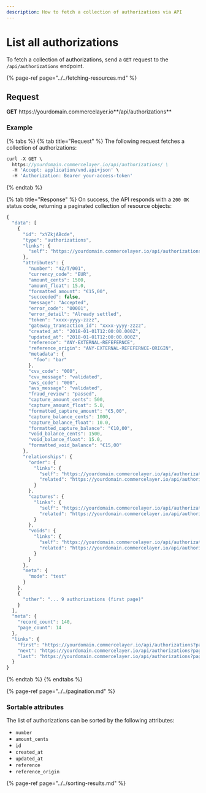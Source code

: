 ```yaml
---
description: How to fetch a collection of authorizations via API
---
```


# List all authorizations

To fetch a collection of authorizations, send a `GET` request to the `/api/authorizations` endpoint.

{% page-ref page="../../fetching-resources.md" %}

## Request

**GET** https://<i></i>yourdomain.commercelayer.io**/api/authorizations**

### **Example**

{% tabs %}
{% tab title="Request" %}
The following request fetches a collection of authorizations:

```javascript
curl -X GET \
  https://yourdomain.commercelayer.io/api/authorizations/ \
  -H 'Accept: application/vnd.api+json' \
  -H 'Authorization: Bearer your-access-token'
```
{% endtab %}

{% tab title="Response" %}
On success, the API responds with a `200 OK` status code, returning a paginated collection of resource objects:

```javascript
{
  "data": [
    {
      "id": "xYZkjABcde",
      "type": "authorizations",
      "links": {
        "self": "https://yourdomain.commercelayer.io/api/authorizations/xYZkjABcde"
      },
      "attributes": {
        "number": "42/T/001",
        "currency_code": "EUR",
        "amount_cents": 1500,
        "amount_float": 15.0,
        "formatted_amount": "€15,00",
        "succeeded": false,
        "message": "Accepted",
        "error_code": "00001",
        "error_detail": "Already settled",
        "token": "xxxx-yyyy-zzzz",
        "gateway_transaction_id": "xxxx-yyyy-zzzz",
        "created_at": "2018-01-01T12:00:00.000Z",
        "updated_at": "2018-01-01T12:00:00.000Z",
        "reference": "ANY-EXTERNAL-REFEFERNCE",
        "reference_origin": "ANY-EXTERNAL-REFEFERNCE-ORIGIN",
        "metadata": {
          "foo": "bar"
        },
        "cvv_code": "000",
        "cvv_message": "validated",
        "avs_code": "000",
        "avs_message": "validated",
        "fraud_review": "passed",
        "capture_amount_cents": 500,
        "capture_amount_float": 5.0,
        "formatted_capture_amount": "€5,00",
        "capture_balance_cents": 1000,
        "capture_balance_float": 10.0,
        "formatted_capture_balance": "€10,00",
        "void_balance_cents": 1500,
        "void_balance_float": 15.0,
        "formatted_void_balance": "€15,00"
      },
      "relationships": {
        "order": {
          "links": {
            "self": "https://yourdomain.commercelayer.io/api/authorizations/xYZkjABcde/relationships/order",
            "related": "https://yourdomain.commercelayer.io/api/authorizations/xYZkjABcde/order"
          }
        },
        "captures": {
          "links": {
            "self": "https://yourdomain.commercelayer.io/api/authorizations/xYZkjABcde/relationships/captures",
            "related": "https://yourdomain.commercelayer.io/api/authorizations/xYZkjABcde/captures"
          }
        },
        "voids": {
          "links": {
            "self": "https://yourdomain.commercelayer.io/api/authorizations/xYZkjABcde/relationships/voids",
            "related": "https://yourdomain.commercelayer.io/api/authorizations/xYZkjABcde/voids"
          }
        }
      },
      "meta": {
        "mode": "test"
      }
    },
    {
      "other": "... 9 authorizations (first page)"
    }
  ],
  "meta": {
    "record_count": 140,
    "page_count": 14
  },
  "links": {
    "first": "https://yourdomain.commercelayer.io/api/authorizations?page[number]=1&page[size]=10",
    "next": "https://yourdomain.commercelayer.io/api/authorizations?page[number]=2&page[size]=10",
    "last": "https://yourdomain.commercelayer.io/api/authorizations?page[number]=14&page[size]=10"
  }
}
```
{% endtab %}
{% endtabs %}

{% page-ref page="../../pagination.md" %}

### Sortable attributes

The list of authorizations can be sorted by the following attributes:

* `number`
* `amount_cents`
* `id`
* `created_at`
* `updated_at`
* `reference`
* `reference_origin`

{% page-ref page="../../sorting-results.md" %}

